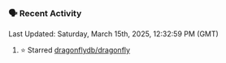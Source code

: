 ### 🗣 Recent Activity

<!--RECENT_ACTIVITY:last_update-->
Last Updated: Saturday, March 15th, 2025, 12:32:59 PM (GMT)
<!--RECENT_ACTIVITY:last_update_end-->
<!--RECENT_ACTIVITY:start-->
1. ⭐ Starred [dragonflydb/dragonfly](https://github.com/dragonflydb/dragonfly)<br>
<!--RECENT_ACTIVITY:end-->
